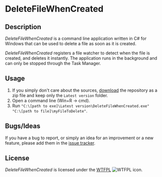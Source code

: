 DeleteFileWhenCreated
=====================

Description
-----------

_DeleteFileWhenCreated_ is a command line application written in C# for Windows that can be used to delete a file as soon as it is created.

_DeleteFileWhenCreated_ registers a file watcher to detect when the file is created, and deletes it instantly. The application runs in the background and can only be stopped through the Task Manager.

Usage
-----

1. If you simply don't care about the sources, [download](https://github.com/Otiel/DeleteFileWhenCreated/archive/master.zip) the repository as a zip file and keep only the `Latest version` folder.
2. Open a command line (Win+R -> cmd).
2. Run `"C:\[path to exe]\Latest version\DeleteFileWhenCreated.exe" "C:\[path to file]\myFileToDelete"`.

Bugs/Ideas
----------

If you have a bug to report, or simply an idea for an improvement or a new feature, please add them in the [issue tracker](https://github.com/Otiel/DeleteFileWhenCreated/issues).

License
-------

_DeleteFileWhenCreated_ is licensed under the [WTFPL](http://www.wtfpl.net/) ![WTFPL icon](http://i.imgur.com/AsWaQQl.png).

